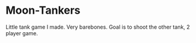 # Moon-Tankers
Little tank game I made. Very barebones.
Goal is to shoot the other tank, 2 player game.
